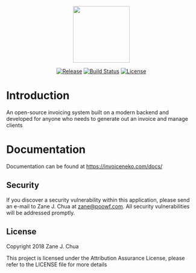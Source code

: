 <p align="center"><img width="150" height="150" src="https://invoiceneko.blob.core.windows.net/assets/invoiceneko-circle.png"></p>

<p align="center">
<a href="https://github.com/poowf/invoiceneko/releases"><img src="https://img.shields.io/github/release/poowf/invoiceneko.svg?style=flat-square" alt="Release"></a>
<a href="https://travis-ci.org/poowf/invoiceneko"><img src="https://img.shields.io/travis/poowf/invoiceneko/master.svg?style=flat-square" alt="Build Status"></a>
<a href="https://github.com/poowf/invoiceneko/blob/master/LICENSE"><img src="https://img.shields.io/badge/license-AAB-teal.svg?style=flat-square" alt="License"></a>
</p>

# Introduction

An open-source invoicing system built on a modern backend and developed for anyone who needs to generate out an invoice and manage clients

# Documentation
Documentation can be found at https://invoiceneko.com/docs/

## Security
If you discover a security vulnerability within this application, please send an e-mail to Zane J. Chua at zane@poowf.com. All security vulnerabilities will be addressed promptly.

## License

Copyright 2018 Zane J. Chua

This project is licensed under the Attribution Assurance License, please refer to the LICENSE file for more details